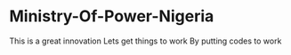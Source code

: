 # Ministry-Of-Power-Nigeria
This is a great innovation
Lets get things to work
By putting codes to work
